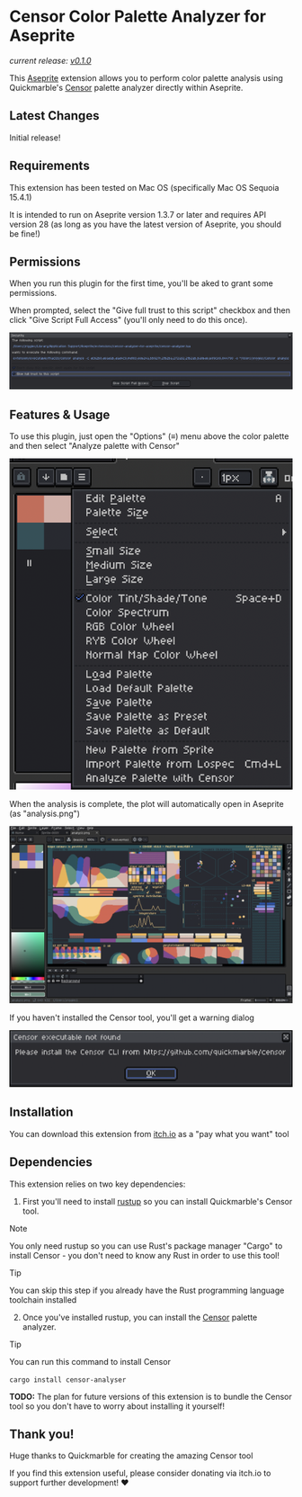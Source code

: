 # Censor Color Palette Analyzer for Aseprite

*current release: [v0.1.0](https://sudo-whoami.itch.io/censor-analyzer-for-aseprite)*

This [Aseprite](https://aseprite.org) extension allows you to perform color palette analysis using Quickmarble's [Censor](https://github.com/Quickmarble/censor) palette analyzer directly within Aseprite.

## Latest Changes
Initial release!

## Requirements
This extension has been tested on Mac OS (specifically Mac OS Sequoia 15.4.1)

It is intended to run on Aseprite version 1.3.7 or later and requires API version 28 (as long as you have the latest version of Aseprite, you should be fine!)

## Permissions
When you run this plugin for the first time, you'll be aked to grant some permissions.

When prompted, select the "Give full trust to this script" checkbox and then click "Give Script Full Access" (you'll only need to do this once).

<img src="./screenshots/security dialog.png"></img>

## Features & Usage
To use this plugin, just open the "Options" (≡) menu above the color palette and then select "Analyze palette with Censor"

<img src="./screenshots/menu.png"></img>

When the analysis is complete, the plot will automatically open in Aseprite (as "analysis.png")

<img src="./screenshots/analysis_view.png"></img>

If you haven't installed the Censor tool, you'll get a warning dialog

<img src="./screenshots/censor not found.png"></img>

## Installation
You can download this extension from [itch.io](https://sudo-whoami.itch.io/censor-analyzer-for-aseprite) as a "pay what you want" tool

## Dependencies

This extension relies on two key dependencies:

1. First you'll need to install [rustup](https://rustup.rs) so you can install Quickmarble's Censor tool.

> [!NOTE]
> You only need rustup so you can use Rust's package manager "Cargo" to install Censor - you don't need to know any Rust in order to use this tool!

> [!TIP]
> You can skip this step if you already have the Rust programming language toolchain installed

2. Once you've installed rustup, you can install the [Censor](https://github.com/Quickmarble/censor/tree/master?tab=readme-ov-file#installation) palette analyzer.

> [!TIP]
> You can run this command to install Censor
>
> `cargo install censor-analyser`


**TODO:** The plan for future versions of this extension is to bundle the Censor tool so you don't have to worry about installing it yourself!

## Thank you!

Huge thanks to Quickmarble for creating the amazing Censor tool

If you find this extension useful, please consider donating via itch.io to support further development! &hearts;
